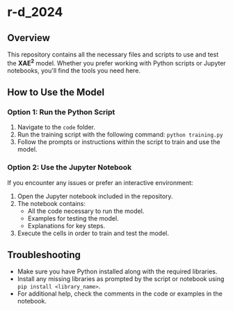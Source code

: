 # r-d_2024

## Overview

This repository contains all the necessary files and scripts to use and test the **XAE<sup>2</sup>** model. Whether you prefer working with Python scripts or Jupyter notebooks, you'll find the tools you need here.

## How to Use the Model

### Option 1: Run the Python Script
1. Navigate to the `code` folder.
2. Run the training script with the following command:
   `python training.py`
3. Follow the prompts or instructions within the script to train and use the model.

### Option 2: Use the Jupyter Notebook
If you encounter any issues or prefer an interactive environment:
1. Open the Jupyter notebook included in the repository.
2. The notebook contains:
   - All the code necessary to run the model.
   - Examples for testing the model.
   - Explanations for key steps.
3. Execute the cells in order to train and test the model.

## Troubleshooting
- Make sure you have Python installed along with the required libraries.
- Install any missing libraries as prompted by the script or notebook using `pip install <library_name>`.
- For additional help, check the comments in the code or examples in the notebook.